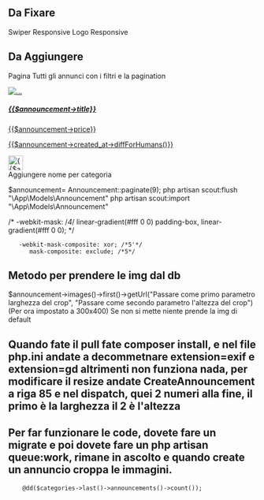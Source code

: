 ## Da Fixare
Swiper Responsive
Logo Responsive
## Da Aggiungere
Pagina Tutti gli annunci con i filtri e la pagination

 <a href="{{route('announcement.show',$announcement)}}">
                                <div class="card bg-dark text-white position-relative w-100">
                                    <img src="https://via.placeholder.com/300" class="card-img" alt="...">
                                    <div class="card-img-overlay">
                                        <h5 class="card-title">{{$announcement->title}}</h5>
                                        <p class="card-text">{{$announcement->price}}</p>
                                        <p class="card-text">{{$announcement->created_at->diffForHumans()}}</p>
                                        <a href="{{route('category.show', $announcement->category)}}">
                                            <img src="{{$announcement->category->icon}}" alt="{{$announcement->category->name}}" style="width: 30px; height:30px" class="position-absolute bottom-0">
                                        </a>
                                    </div>
                                </div>
                                </a>
Aggiungere nome per categoria



$announcement= Announcement::paginate(9);
php artisan scout:flush "\App\Models\Announcement"
php artisan scout:import "\App\Models\Announcement"


  /* -webkit-mask: /*4*/
     linear-gradient(#fff 0 0) padding-box, 
     linear-gradient(#fff 0 0); */

       -webkit-mask-composite: xor; /*5'*/
          mask-composite: exclude; /*5*/


## Metodo per prendere le img dal db
$announcement->images()->first()->getUrl("Passare come primo parametro larghezza del crop", "Passare come secondo parametro l'altezza del crop") (Per ora impostato a 300x400) Se non si mette niente prende la img di default

## Quando fate il pull fate composer install, e nel file php.ini andate a decommetnare extension=exif e extension=gd altrimenti non funziona nada, per modificare il resize andate CreateAnnouncement a riga 85 e nel dispatch, quei 2 numeri alla fine, il primo è la larghezza il 2 è l'altezza
## Per far funzionare le code, dovete fare un migrate e poi dovete fare un php artisan queue:work, rimane in ascolto e quando create un annuncio croppa le immagini.


        @dd($categories->last()->announcements()->count());

